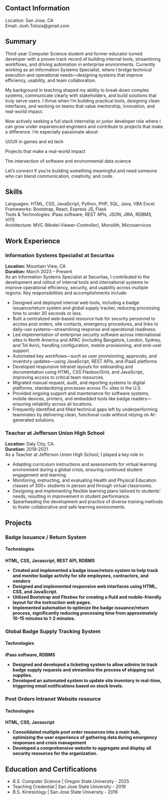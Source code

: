 <h2>Contact Information</h2>
<p>Location: San Jose, CA <br>
  Email: Josh.Toloza@gmail.com
</p>

<h2>Summary</h2>
<p>
Third-year Computer Science student and former educator turned developer with a proven track record of building internal tools, streamlining workflows, and driving automation in enterprise environments. Currently working as an Information Systems Specialist, where I bridge technical execution and operational needs—designing systems that improve efficiency, usability, and team collaboration.

My background in teaching shaped my ability to break down complex systems, communicate clearly with stakeholders, and build solutions that truly serve users. I thrive when I’m building practical tools, designing clean interfaces, and working on teams that value mentorship, innovation, and real-world impact.

Now actively seeking a full stack internship or junior developer role where I can grow under experienced engineers and contribute to projects that make a difference.
I’m especially passionate about:

UI/UX in games and ed tech

Projects that make a real-world impact

The intersection of software and environmental data science

Let’s connect if you’re building something meaningful and need someone who can blend communication, creativity, and code.
</p>
  

<h2>Skills</h2>
<p>
  Languages: HTML, CSS, JavaScript, Python, PHP, SQL, Java, VBA Excel<br>
  Frameworks: Bootstrap, React, Express JS, Flask <br>
  Tools & Technologies: iPaas software, REST APIs, JSON, JIRA, RDBMS, VITE<br>
  Architecture: MVC (Model-Viewer-Controller), Monolith, Microservices<br>
</p>

<h2>Work Experience</h2>
<h3>Information Systems Specialist at Securitas</h3>

<p>
  <b>Location:</b> Mountain View, CA <br>
  <b>Duration:</b> March 2023 – Present <br>
  As an Information Systems Specialist at Securitas, I contributed to the development and rollout of internal tools and international systems to improve operational efficiency, security, and usability across multiple regions. Key responsibilities and accomplishments include:
  <ul>
    <li>Designed and deployed internal web tools, including a badge issuance/return system and global supply tracker, reducing processing time to under 30 seconds or less.</li>
    <li>Built a centralized web-based resource hub for security personnel to access post orders, site contacts, emergency procedures, and links to daily-use systems—streamlining response and operational readiness.</li>
    <li>Led implementation of enterprise security software across international sites in North America and APAC (including Bangalore, London, Sydney, and Tel Aviv), handling configuration, mobile provisioning, and end-user support.</li>
    <li>Automated key workflows—such as user provisioning, approvals, and inventory updates—using JavaScript, REST APIs, and iPaaS platforms</li>
    <li>Developed responsive intranet layouts for onboarding and documentation using HTML, CSS Flexbox/Grid, and JavaScript, improving access to critical team resources.</li>
    <li>Migrated manual request, audit, and reporting systems to digital platforms, standardizing processes across 11+ sites in the U.S.</li>
    <li>Provided ongoing support and maintenance for software systems, mobile devices, printers, and embedded tools like badge readers—ensuring reliability across all locations.</li>
    <li>Frequently identified and filled technical gaps left by underperforming teammates by delivering clean, functional code without relying on AI-generated solutions.</li>
  </ul>
</p>

<h3>Teacher at Jefferson Union High School</h3>
<p>
  <b>Location:</b> Daly City, CA <br>
  <b>Duration:</b> 2019-2021 <br>
  As a Teacher at Jefferson Union High School, I played a key role in:
  <ul>
    <li>Adapting curriculum instructions and assessments for virtual learning environment during a global crisis, ensuring continued student engagement and learning.</li>
    <li>Monitoring, instructing, and evaluating Health and Physical Education classes of 300+ students in person and through virtual classrooms.</li>
    <li>Designing and implementing flexible learning plans tailored to students' needs, resulting in improvement in student performance.</li>
    <li>Spearheading the development and practice of diverse training methods to foster collaborative and safe learning environments.</li>
  </ul>
</p>

<h2>Projects</h2>
<h3>Badge Issuance / Return System</h3>
<h4>Technologies<h4>
  <P>HTML, CSS, Javascript, REST API, RDBMS</P>
<ul>
  <li>Created and implemented a badge issue/return system to help track and monitor badge activity for site employees, contractors, and vendors </li>
  <li>Designed and implemented responsive web interfaces using HTML, CSS, and JavaScript.</li>
  <li>Utilized Bootstrap and Flexbox for creating a fluid and mobile-friendly layout for the instruction web pages.</li>
  <li>Implemented automation to optimize the badge issuance/return process, significantly reducing processing time from approximately 10-15 minutes to 1-2 minutes.</li>
</ul>

<h3>Global Badge Supply Tracking System</h3>
<h4>Technologies<h4>
  <P>iPaas software, RDBMS</P>
<ul>
  <li>Designed and developed a ticketing system to allow admins to track badge supply requests and streamline the process of shipping out supplies.</li>
  <li>Developed an automated system to update site inventory in real-time, triggering email notifications based on stock levels.</li>
</ul>

<h3>Post Orders Intranet Website resource</h3>
<h4>Technologies<h4>
  <P>HTML, CSS, Javascript</P>
<ul>
  <li>Consolidated multiple post order resources into a main hub, optimizing the user experience of gathering data during emergency responses and crisis management </li>
  <li>Developed a comprehensive website to aggregate and display all security resources for the organization.</li>
</ul>


<h2>Education and Certifications</h2>
<ul>
  <li>B.S. Computer Science | Oregon State University - 2025 </li>
  <li>Teaching Credential | San Jose State University - 2019</li>
  <li>B.S. Kinesiology | San Jose State University - 2016</li>
</ul>




